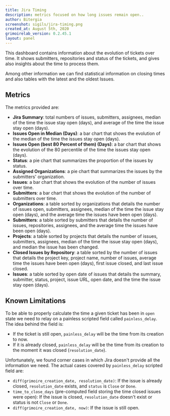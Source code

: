 ```yaml
---
title: Jira Timing
description: metrics focused on how long issues remain open..
author: Bitergia
screenshot: sigils/jira-timing.png
created_at: August 5th, 2020
grimoirelab_version: 0.2.45.1
layout: panel
---
```


This dashboard contains information about the evolution of tickets over time. It
shows submitters, repositories and status of the tickets, and gives also insights about
the time to process them.

Among other information we can find statistical information on closing times and
also tables with the latest and the oldest Issues.

## Metrics

The metrics provided are:

* **Jira Summary**: total numbers of issues, submitters, assignees, median of the time the issue stay open (days),
and average of the time the issue stay open (days).
* **Issues Open in Median (Days)**: a bar chart that shows the evolution of the median of the time the issues stay
open (days).
* **Issues Open (best 80 Percent of them) (Days)**: a bar chart that shows the evolution of the 80 percentile of
the time the issues stay open (days).
* **Status**: a pie chart that summarizes the proportion of the issues by status.
* **Assigned Organizations**: a pie chart that summarizes the issues by the submitters' organization.
* **Issues**: a bar chart that shows the evolution of the number of issues over time.
* **Submitters**: a bar chart that shows the evolution of the number of submitters over time.
* **Organizations**: a table sorted by organizations that details the number of issues open, submitters, assignees,
median of the time the issue stay open (days), and the average time the issues have been open (days).
* **Submitters**: a table sorted by submitters that details the number of issues, repositories, assignees,
and the average time the issues have been open (days).
* **Projects**: a table sorted by projects that details the number of issues, submitters, assignees,
median of the time the issue stay open (days), and median the issue has been changed.
* **Closed Issues by Repository**: a table sorted by the number of issues that details the project key, project name,
number of issues, average time the issues have been open (days), first issue closed, and last issue closed.
* **Issues**: a table sorted by open date of issues that details the summary, submitter,
status, project, issue URL, open date, and the time the issue stay open (days).

## Known Limitations

To be able to properly calculate the time a given ticket has been in `open` state we need to relay on a painless
scripted field called `painless_delay`. The idea behind the field is:

* If the ticket is still open, `painless_delay` will be the time from its creation to now.
* If it is already closed, `painless_delay` will be the time from its creation to the moment it was closed
(`resolution_date`).

Unfortunately, we found corner cases in which Jira doesn't provide all the information we need. The actual cases
covered by `painless_delay` scripted field are:

* `diff(grimoire_creation_date, resolution_date)`: If the issue is already closed, `resolution_date` exists,
and `status` is `Close` or `Done`.
* `time_to_close_days` (pre-computed field storing the time closed issues were open): If the issue is closed,
`resolution_date` doesn't exist or status is not `Close` or `Done`.
* `diff(grimoire_creation_date, now)`: If the issue is still open.
